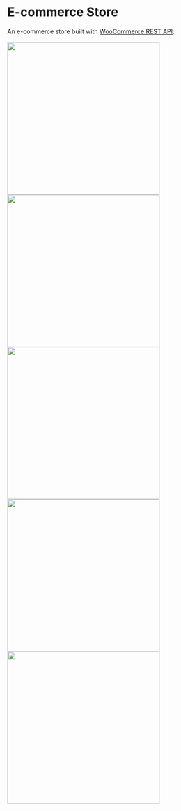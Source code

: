 # E-commerce Store

An e-commerce store built with [WooCommerce REST API](https://woocommerce.com/document/woocommerce-rest-api/).
<br/>
<br/>
<img src=https://github.com/user-attachments/assets/d513cc39-cbbb-44c4-8c05-1a0db8f38eb2 height=350>
<img src=https://github.com/user-attachments/assets/224a646c-c559-478e-a7f0-040cb87bb1d5 height=350>
<img src=https://github.com/user-attachments/assets/0c92a2be-1603-4cf0-81e9-fbd1f1325789 height=350>
<img src=https://github.com/user-attachments/assets/06ddaadf-e141-4bc4-9a2e-e2734d08070a height=350>
<img src=https://github.com/user-attachments/assets/c9956d3c-233d-41ae-a2f4-6d46b307496a height=350>
